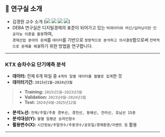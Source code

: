 ## :office: 연구실 소개
- 김경원 교수 소개 (<a href="https://sites.google.com/view/thekimk" target="_blank"><img src="https://img.shields.io/badge/Homepage-4285F4?style=flat-square&logo=Google&logoColor=white"/></a> <a href="https://scholar.google.com/citations?hl=ko&user=nHPe-4UAAAAJ&view_op=list_works&sortby=pubdate" target="_blank"><img src="https://img.shields.io/badge/Google Scholar-4285F4?style=flat-square&logo=Google Scholar&logoColor=white"/></a> <a href="https://www.youtube.com/channel/UCEYxJNI5dhnn_CdC9BEWTuA" target="_blank"><img src="https://img.shields.io/badge/YouTube-FF0000?style=flat-square&logo=YouTube&logoColor=white"/></a> <a href="https://github.com/thekimk" target="_blank"><img src="https://img.shields.io/badge/Github-181717?style=flat-square&logo=Github&logoColor=white"/></a>)
- DEBA 연구실은 디지털경제의 표준이 되어가고 있는 `빅데이터와 머신/딥러닝이란 인공지능 이론을 활용`하여,     
`경제산업 분야의 문제`를 `데이터`를 기반으로 `정량적으로 분석하고 의사결정`함으로써 `전략적으로 문제를 해결`하기 위한 방법을 연구합니다.

---

### KTX 승차수요 단기예측 분석
- **데이터:** 전체 6개 파일 중 `4개의 일별 데이터를 월별로 집계`한 것
- **데이터기간:** `2015년1월~2024년3월`
> - **Training:** `2015년1월~2023년3월`
> - **Validation:** `2023년4월~2024년3월`
> - **Test:** `2024년4월~2025년12월`
- **분석노선:** `전체/주말/주중 경부선, 경전선, 동해선, 전라선, 호남선 15종`
- **분석대상(Y):** `월별 일평균 승차인원수`
- **활용변수(X):** `시간정보/주말갯수/주중갯수/공유일/경제환경/이벤트 등` 활용



---



